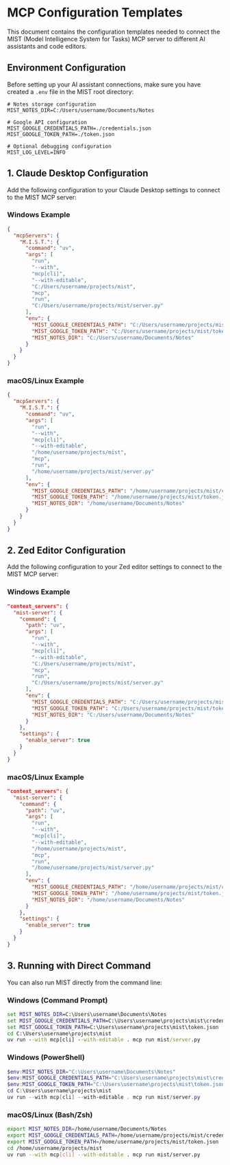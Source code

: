 # MCP Configuration Templates

This document contains the configuration templates needed to connect the MIST (Model Intelligence System for Tasks) MCP server to different AI assistants and code editors.

## Environment Configuration

Before setting up your AI assistant connections, make sure you have created a `.env` file in the MIST root directory:

```env
# Notes storage configuration
MIST_NOTES_DIR=C:/Users/username/Documents/Notes

# Google API configuration
MIST_GOOGLE_CREDENTIALS_PATH=./credentials.json
MIST_GOOGLE_TOKEN_PATH=./token.json

# Optional debugging configuration
MIST_LOG_LEVEL=INFO
```

## 1. Claude Desktop Configuration

Add the following configuration to your Claude Desktop settings to connect to the MIST MCP server:

### Windows Example

```json
{
  "mcpServers": {
    "M.I.S.T.": {
      "command": "uv",
      "args": [
        "run",
        "--with",
        "mcp[cli]",
        "--with-editable",
        "C:/Users/username/projects/mist",
        "mcp",
        "run",
        "C:/Users/username/projects/mist/server.py"
      ],
      "env": {
        "MIST_GOOGLE_CREDENTIALS_PATH": "C:/Users/username/projects/mist/credentials.json",
        "MIST_GOOGLE_TOKEN_PATH": "C:/Users/username/projects/mist/token.json",
        "MIST_NOTES_DIR": "C:/Users/username/Documents/Notes"
      }
    }
  }
}
```

### macOS/Linux Example

```json
{
  "mcpServers": {
    "M.I.S.T.": {
      "command": "uv",
      "args": [
        "run",
        "--with",
        "mcp[cli]",
        "--with-editable",
        "/home/username/projects/mist",
        "mcp",
        "run",
        "/home/username/projects/mist/server.py"
      ],
      "env": {
        "MIST_GOOGLE_CREDENTIALS_PATH": "/home/username/projects/mist/credentials.json",
        "MIST_GOOGLE_TOKEN_PATH": "/home/username/projects/mist/token.json",
        "MIST_NOTES_DIR": "/home/username/Documents/Notes"
      }
    }
  }
}
```

## 2. Zed Editor Configuration

Add the following configuration to your Zed editor settings to connect to the MIST MCP server:

### Windows Example

```json
"context_servers": {
  "mist-server": {
    "command": {
      "path": "uv",
      "args": [
        "run",
        "--with",
        "mcp[cli]",
        "--with-editable",
        "C:/Users/username/projects/mist",
        "mcp",
        "run",
        "C:/Users/username/projects/mist/server.py"
      ],
      "env": {
        "MIST_GOOGLE_CREDENTIALS_PATH": "C:/Users/username/projects/mist/credentials.json",
        "MIST_GOOGLE_TOKEN_PATH": "C:/Users/username/projects/mist/token.json",
        "MIST_NOTES_DIR": "C:/Users/username/Documents/Notes"
      }
    },
    "settings": {
      "enable_server": true
    }
  }
}
```

### macOS/Linux Example

```json
"context_servers": {
  "mist-server": {
    "command": {
      "path": "uv",
      "args": [
        "run",
        "--with",
        "mcp[cli]",
        "--with-editable",
        "/home/username/projects/mist",
        "mcp",
        "run",
        "/home/username/projects/mist/server.py"
      ],
      "env": {
        "MIST_GOOGLE_CREDENTIALS_PATH": "/home/username/projects/mist/credentials.json",
        "MIST_GOOGLE_TOKEN_PATH": "/home/username/projects/mist/token.json", 
        "MIST_NOTES_DIR": "/home/username/Documents/Notes"
      }
    },
    "settings": {
      "enable_server": true
    }
  }
}
```

## 3. Running with Direct Command

You can also run MIST directly from the command line:

### Windows (Command Prompt)

```cmd
set MIST_NOTES_DIR=C:\Users\username\Documents\Notes
set MIST_GOOGLE_CREDENTIALS_PATH=C:\Users\username\projects\mist\credentials.json
set MIST_GOOGLE_TOKEN_PATH=C:\Users\username\projects\mist\token.json
cd C:\Users\username\projects\mist
uv run --with mcp[cli] --with-editable . mcp run mist/server.py
```

### Windows (PowerShell)

```powershell
$env:MIST_NOTES_DIR="C:\Users\username\Documents\Notes"
$env:MIST_GOOGLE_CREDENTIALS_PATH="C:\Users\username\projects\mist\credentials.json"
$env:MIST_GOOGLE_TOKEN_PATH="C:\Users\username\projects\mist\token.json"
cd C:\Users\username\projects\mist
uv run --with mcp[cli] --with-editable . mcp run mist/server.py
```

### macOS/Linux (Bash/Zsh)

```bash
export MIST_NOTES_DIR=/home/username/Documents/Notes
export MIST_GOOGLE_CREDENTIALS_PATH=/home/username/projects/mist/credentials.json
export MIST_GOOGLE_TOKEN_PATH=/home/username/projects/mist/token.json
cd /home/username/projects/mist
uv run --with mcp[cli] --with-editable . mcp run mist/server.py
```

